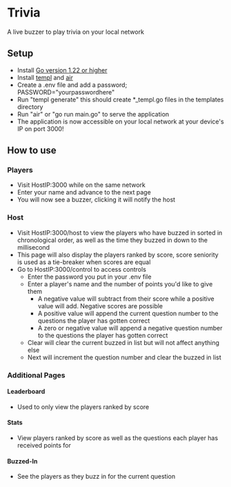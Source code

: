 # Trivia

A live buzzer to play trivia on your local network

## Setup

-   Install [Go version 1.22 or higher](https://go.dev/doc/install)
-   Install [templ](https://templ.guide/quick-start/installation/) and [air](https://github.com/cosmtrek/air)
-   Create a .env file and add a password; PASSWORD="yourpasswordhere"
-   Run "templ generate" this should create *_templ.go files in the templates directory
-   Run "air" or "go run main.go" to serve the application
-   The application is now accessible on your local network at your device's IP on port 3000!

## How to use

### Players

-   Visit HostIP:3000 while on the same network
-   Enter your name and advance to the next page
-   You will now see a buzzer, clicking it will notify the host

### Host

-   Visit HostIP:3000/host to view the players who have buzzed in sorted in chronological order, as well as the time they buzzed in down to the millisecond
-   This page will also display the players ranked by score, score seniority is used as a tie-breaker when scores are equal
-   Go to HostIP:3000/control to access controls
    -   Enter the password you put in your .env file
    -   Enter a player's name and the number of points you'd like to give them
        -   A negative value will subtract from their score while a positive value will add. Negative scores are possible
        -   A positive value will append the current question number to the questions the player has gotten correct
        -   A zero or negative value will append a negative question number to the questions the player has gotten correct
    -   Clear will clear the current buzzed in list but will not affect anything else
    -   Next will increment the question number and clear the buzzed in list

### Additional Pages

#### Leaderboard

-   Used to only view the players ranked by score

#### Stats

-   View players ranked by score as well as the questions each player has received points for

#### Buzzed-In

-   See the players as they buzz in for the current question
